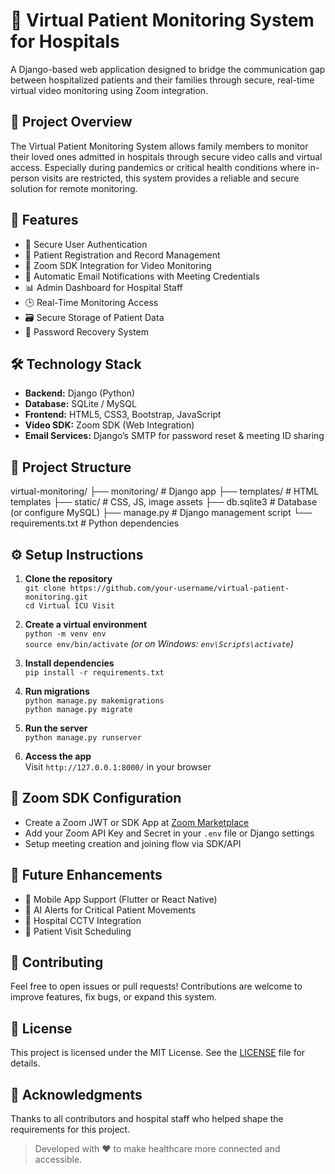 # 🏥 Virtual Patient Monitoring System for Hospitals

A Django-based web application designed to bridge the communication gap between hospitalized patients and their families through secure, real-time virtual video monitoring using Zoom integration.

## 📌 Project Overview

The Virtual Patient Monitoring System allows family members to monitor their loved ones admitted in hospitals through secure video calls and virtual access. Especially during pandemics or critical health conditions where in-person visits are restricted, this system provides a reliable and secure solution for remote monitoring.

## 🚀 Features

- 🔐 Secure User Authentication  
- 📝 Patient Registration and Record Management  
- 🎥 Zoom SDK Integration for Video Monitoring  
- 📧 Automatic Email Notifications with Meeting Credentials  
- 📊 Admin Dashboard for Hospital Staff  
- 🕒 Real-Time Monitoring Access  
- 🗃️ Secure Storage of Patient Data  
- 🔄 Password Recovery System  

## 🛠️ Technology Stack

- **Backend:** Django (Python)  
- **Database:** SQLite / MySQL  
- **Frontend:** HTML5, CSS3, Bootstrap, JavaScript  
- **Video SDK:** Zoom SDK (Web Integration)  
- **Email Services:** Django’s SMTP for password reset & meeting ID sharing  

## 📁 Project Structure

virtual-monitoring/ ├── monitoring/ # Django app ├── templates/ # HTML templates ├── static/ # CSS, JS, image assets ├── db.sqlite3 # Database (or configure MySQL) ├── manage.py # Django management script └── requirements.txt # Python dependencies



## ⚙️ Setup Instructions

1. **Clone the repository**  
   `git clone https://github.com/your-username/virtual-patient-monitoring.git`  
   `cd Virtual ICU Visit`

2. **Create a virtual environment**  
   `python -m venv env`  
   `source env/bin/activate` *(or on Windows: `env\Scripts\activate`)*

3. **Install dependencies**  
   `pip install -r requirements.txt`

4. **Run migrations**  
   `python manage.py makemigrations`  
   `python manage.py migrate`

5. **Run the server**  
   `python manage.py runserver`

6. **Access the app**  
   Visit `http://127.0.0.1:8000/` in your browser

## 🔐 Zoom SDK Configuration

- Create a Zoom JWT or SDK App at [Zoom Marketplace](https://marketplace.zoom.us/)  
- Add your Zoom API Key and Secret in your `.env` file or Django settings  
- Setup meeting creation and joining flow via SDK/API  

## 🧩 Future Enhancements

- 📱 Mobile App Support (Flutter or React Native)  
- 🧠 AI Alerts for Critical Patient Movements  
- 🎥 Hospital CCTV Integration  
- 📅 Patient Visit Scheduling  

## 🤝 Contributing

Feel free to open issues or pull requests! Contributions are welcome to improve features, fix bugs, or expand this system.

## 📄 License

This project is licensed under the MIT License. See the [LICENSE](LICENSE) file for details.

## 🙌 Acknowledgments

Thanks to all contributors and hospital staff who helped shape the requirements for this project.

> Developed with ❤️ to make healthcare more connected and accessible.
